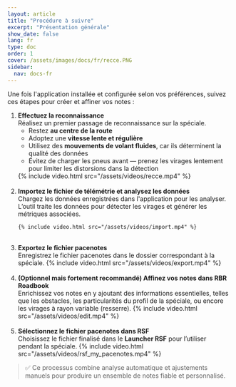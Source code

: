 ```yaml
---
layout: article
title: "Procédure à suivre"
excerpt: "Présentation générale"
show_date: false
lang: fr
type: doc
order: 1
cover: /assets/images/docs/fr/recce.PNG
sidebar:
  nav: docs-fr
---
```


<p>Une fois l'application installée et configurée selon vos préférences, suivez ces étapes pour créer et affiner vos notes :</p>

<ol>
  <li>
    <strong>Effectuez la reconnaissance</strong><br>
    Réalisez un premier passage de reconnaissance sur la spéciale.
    <ul>
      <li>Restez <strong>au centre de la route</strong></li>
      <li>Adoptez une <strong>vitesse lente et régulière</strong></li>
      <li>Utilisez des <strong>mouvements de volant fluides</strong>, car ils déterminent la qualité des données</li>
      <li>Évitez de charger les pneus avant — prenez les virages lentement pour limiter les distorsions dans la détection</li>
    </ul>
    {% include video.html src="/assets/videos/recce.mp4" %}
  </li>
  <br>

  <li>
    <strong>Importez le fichier de télémétrie et analysez les données</strong><br>
    Chargez les données enregistrées dans l'application pour les analyser.  
    L’outil traite les données pour détecter les virages et générer les métriques associées.

    {% include video.html src="/assets/videos/import.mp4" %}
  </li>
  <br>

  <li>
    <strong>Exportez le fichier pacenotes</strong><br>
    Enregistrez le fichier pacenotes dans le dossier correspondant à la spéciale.
    {% include video.html src="/assets/videos/export.mp4" %}
  </li>
  <br>

  <li>
    <strong>(Optionnel mais fortement recommandé) Affinez vos notes dans RBR Roadbook</strong><br>
    Enrichissez vos notes en y ajoutant des informations essentielles, telles que les obstacles, les particularités du profil de la spéciale, ou encore les virages à rayon variable (resserre).
    {% include video.html src="/assets/videos/edit.mp4" %}
  </li>
  <br>

  <li>
    <strong>Sélectionnez le fichier pacenotes dans RSF</strong><br>
    Choisissez le fichier finalisé dans le <strong>Launcher RSF</strong> pour l’utiliser pendant la spéciale.
    {% include video.html src="/assets/videos/rsf_my_pacenotes.mp4" %}
  </li>
</ol>

<blockquote>
✅ Ce processus combine analyse automatique et ajustements manuels pour produire un ensemble de notes fiable et personnalisé.
</blockquote>
